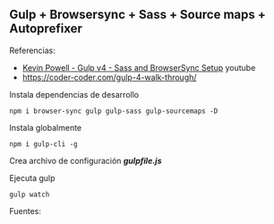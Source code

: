 
## Gulp + Browsersync + Sass + Source maps + Autoprefixer
Referencias:
- [Kevin Powell - Gulp v4 - Sass and BrowserSync Setup](https://youtu.be/QgMQeLymAdU) youtube
- https://coder-coder.com/gulp-4-walk-through/

Instala dependencias de desarrollo
``` 
npm i browser-sync gulp gulp-sass gulp-sourcemaps -D
```
Instala globalmente
``` 
npm i gulp-cli -g
```
Crea archivo de configuración ***gulpfile.js***

Ejecuta gulp 
```
gulp watch
```
Fuentes:
